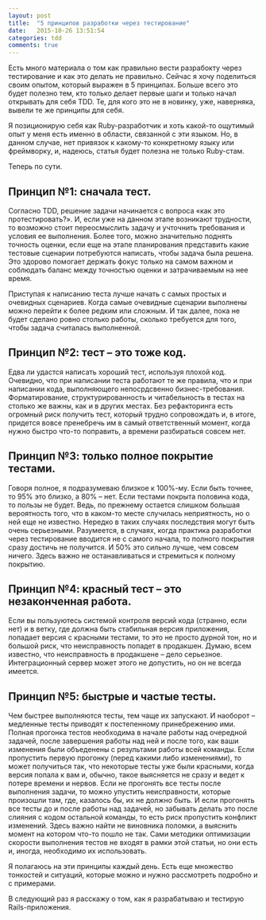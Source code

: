 ```yaml
---
layout: post
title:  "5 принципов разработки через тестирование"
date:   2015-10-26 13:51:54
categories: tdd
comments: true
---
```

Есть много материала о том как правильно вести разрабокту через тестирование и как это делать не правильно. Сейчас я хочу поделиться своим опытом, который выражен в 5 принципах. Больше всего это будет полезно тем, кто только делает первые шаги и только начал открывать для себя TDD. Те, для кого это не в новинку, уже, наверняка, вывели те же принципы для себя.



Я позиционирую себя как Ruby-разработчик и хоть какой-то ощутимый опыт у меня есть именно в области, связанной с эти языком. Но, в данном случае, нет привязок к какому-то конкретному языку или фреймворку, и, надеюсь, статья будет полезна не только Ruby-стам.

Теперь по сути.

## Принцип №1: сначала тест.

Согласно TDD, решение задачи начинается с вопроса «как это протестировать?». И, если уже на данном этапе возникают трудности, то возможно стоит переосмыслить задачу и учточнить требования и условия ее выполнения. Более того, можно значительно поднять точность оценки, если еще на этапе планирования представить какие тестовые сценарии потребуются написать, чтобы задача была решена. Это здорово помогает держать фокус только на самом важном и соблюдать баланс между точностью оценки и затрачиваемым на нее время.

Приступая к написанию теста лучше начать с самых простых и очевидных сценариев. Когда самые очевидные сценарии выполнены можно перейти к более редким или сложным. И так далее, пока не будет сделано ровно столько работы, сколько требуется для того, чтобы задача считалась выполненной.

## Принцип №2: тест – это тоже код.

Едва ли удастся написать хороший тест, используя плохой код. Очевидно, что при написании теста работают те же правила, что и при написании кода, выполняющего непосрдсвенно бизнес-требования. Форматирование, структурированность и читабельность в тестах на столько же важны, как и в других местах. Без рефакторинга
есть огромный риск получить тест, который трудно сопровождать и, в итоге, придется вовсе пренебречь им в самый ответственный момент, когда нужно быстро что-то поправить, а времени разбираться совсем нет.

## Принцип №3: только полное покрытие тестами.

Говоря полное, я подразумеваю близкое к 100%-му. Если быть точнее, то 95% это близко, а 80% – нет. Если тестами покрыта половина кода, то пользы не будет. Ведь, по прежнему остается слишком большая вероятность того, что в каком-то месте случилась неприятность, но о ней еще не известно. Нередко в таких случаях последствия могут быть очень серьезными. Разумеется, в случаях, когда практика разработки через тестирование вводится не с самого начала, то полного покрытия сразу достичь не получится. И 50% это сильно лучше, чем совсем ничего. Здесь важно не останавливаться и стремиться к полному покрытию.

## Принцип №4: красный тест – это незаконченная работа.

Если вы пользуютесь системой контроля версий кода (странно, если нет) и в ветку, где должна быть стабильная версия приложения, попадает версия с красными тестами, то это не просто дурной тон, но и большой риск, что неисправность попадет в продакшен. Думаю, всем известно, что неисправность в продакшене – дело серьезное. Интеграционный сервер
может этого не допустить, но он не всегда имеется.

## Принцип №5: быстрые и частые тесты.

Чем быстрее выполняются тесты, тем чаще их запускают. И наоборот – медленные тесты приводят к постепенному принебрежению ими. Полная прогонка тестов необходима в начале работы над очередной задачей, после завершения работы над ней и после того, как ваши изменения были объеденены с результами работы всей команды. Если пропустить первую прогонку (перед какими либо изменениями), то может получиться так, что некоторые тесты уже были красными, когда версия попала к вам и, обычно, такое выясняется не сразу и ведет к потере времени и нервов. Если не прогонять все тесты после выполнения задачи, то можно упустить неисправности, которые произошли там, где, казалось бы, их не должно быть. И если прогонять все тесты до и после работы над задачей, но забывать делать это после слияния с кодом остальной команды, то есть риск пропустить конфликт изменений. Здесь важно найти не виновника поломки, а выяснить момент на котором что-то пошло не так. Сами методики оптимизации скорости выполнения тестов не входят в рамки этой статьи, но они есть и, иногда, необходимо их использовать.

Я полагаюсь на эти принципы каждый день. Есть еще множество тонкостей и ситуаций, которые можно и нужно рассмотреть подробно и с примерами.

В следующий раз я расскажу о том, как я разрабатываю и тестирую Rails-приложения.